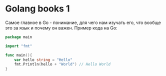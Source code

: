 # Golang books 1

Самое главное в Go - понимание, для чего нам изучать его, что вообще это за язык и почему он важен. Пример кода на Go: 
```Go
package main

import "fmt"

func main(){
    var hello string = "Hello"
    fmt.Println(hello + "World") // Hello World
}
```